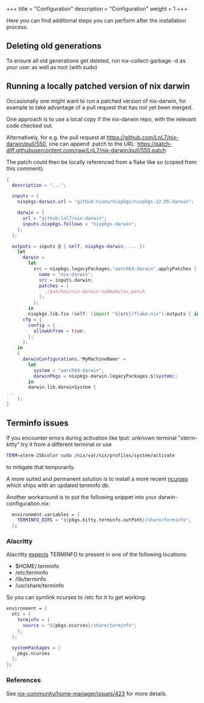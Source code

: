 +++
title = "Configuration"
description = "Configuration"
weight = 1
+++

Here you can find additional steps you can perform after the installation process.

## Deleting old generations

To ensure all old generations get deleted, run nix-collect-garbage -d as your user as well as root (with sudo)

## Running a locally patched version of nix darwin

Occasionally one might want to run a patched version of nix-darwin, for example to take advantage of a pull request that has not yet been merged.

One approach is to use a local copy if the nix-darwin repo, with the relevant code checked out.

Alternatively, for e.g. the pull request at https://github.com/LnL7/nix-darwin/pull/550, one can append .patch to the URL: https://patch-diff.githubusercontent.com/raw/LnL7/nix-darwin/pull/550.patch

The patch could then be locally referenced from a flake like so (copied from this comment):

```nix
{
  description = "...";

  inputs = {
    nixpkgs-darwin.url = "github:nixos/nixpkgs/nixpkgs-22.05-darwin";

    darwin = {
      url = "github:lnl7/nix-darwin";
      inputs.nixpkgs.follows = "nixpkgs-darwin";
    };
  };

  outputs = inputs @ { self, nixpkgs-darwin, ... }:
    let
      darwin =
        let
          src = nixpkgs.legacyPackages."aarch64-darwin".applyPatches {
            name = "nix-darwin";
            src = inputs.darwin;
            patches = [
              ./patches/nix-darwin-submodules.patch
            ];
          };
        in
        nixpkgs.lib.fix (self: (import "${src}/flake.nix").outputs { inherit self nixpkgs; });
      cfg = {
        config = {
          allowUnfree = true;
        };
      };
    in
    {
      darwinConfigurations."MyMachineName" =
        let
          system = "aarch64-darwin";
          darwinPkgs = nixpkgs-darwin.legacyPackages.${system};
        in
        darwin.lib.darwinSystem {
...
    };
}
```

## Terminfo issues

If you encounter errors during activation like tput: unknown terminal "xterm-kitty" try it from a different terminal or use

```bash
TERM=xterm-256color sudo /nix/var/nix/profiles/system/activate
```

to mitigate that temporarily.

A more suited and permanent solution is to install a more recent [ncurses](https://search.nixos.org/packages?channel=unstable&from=0&size=50&sort=relevance&type=packages&query=ncurses) which ships with an updated terminfo db.

Another workaround is to put the following snippet into your darwin-configuration.nix:

```nix
  environment.variables = {
    TERMINFO_DIRS = "${pkgs.kitty.terminfo.outPath}/share/terminfo";
  };
```

### Alacritty

Alacritty [expects](https://github.com/alacritty/alacritty/blob/v0.12.0/alacritty_terminal/src/tty/mod.rs) TERMINFO to present in one of the following locations:

- $HOME/.terminfo
- /etc/terminfo
- /lib/terminfo
- /usr/share/terminfo

So you can symlink ncurses to /etc for it to get working:

```nix
environment = {
  etc = {
    terminfo = {
      source = "${pkgs.ncurses}/share/terminfo";
    };
  };

  systemPackages = [
    pkgs.ncurses
  ];
};
```

### References

See [nix-community/home-manager/issues/423] for more details.

[nix-community/home-manager/issues/423]: https://github.com/nix-community/home-manager/issues/423
